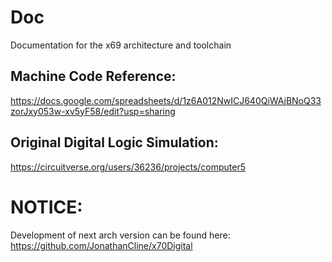 # Doc
Documentation for the x69 architecture and toolchain

## Machine Code Reference:
https://docs.google.com/spreadsheets/d/1z6A012NwICJ640QiWAjBNoQ33zorJxy053w-xv5yF58/edit?usp=sharing

## Original Digital Logic Simulation:
https://circuitverse.org/users/36236/projects/computer5

# NOTICE:
Development of next arch version can be found here:
https://github.com/JonathanCline/x70Digital
